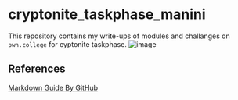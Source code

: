 # cryptonite_taskphase_manini
This repository contains my write-ups of modules and challanges on `pwn.college` for cyptonite taskphase.
![image](https://github.com/user-attachments/assets/61ab2e97-3351-4c6e-a2e6-fd6bebf7fe01)

## References
[Markdown Guide By GitHub](https://docs.github.com/en/get-started/writing-on-github/getting-started-with-writing-andformatting-on-github/basic-writing-and-formatting-syntax)
